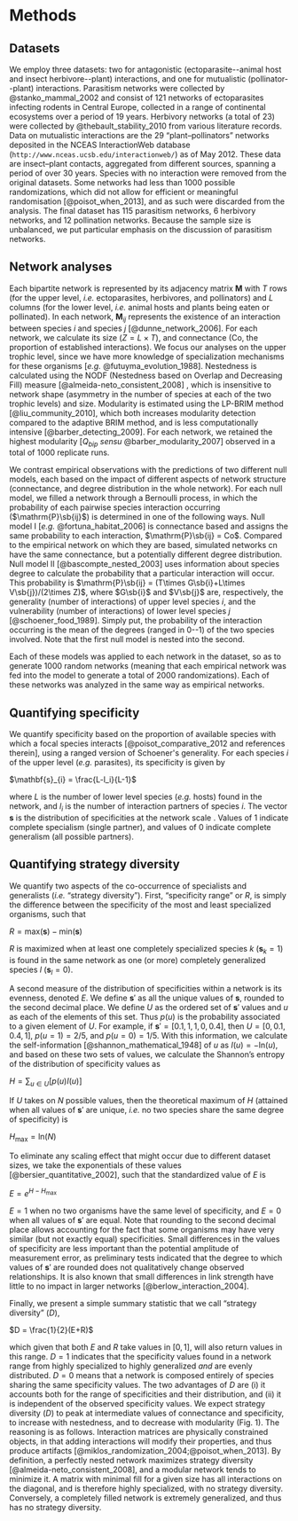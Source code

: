 # Methods

## Datasets

We employ three datasets: two for antagonistic (ectoparasite--animal
host and insect herbivore--plant) interactions, and one for mutualistic
(pollinator--plant) interactions. Parasitism networks were collected by
@stanko_mammal_2002 and consist of 121 networks of ectoparasites infecting
rodents in Central Europe, collected in a range of continental ecosystems over
a period of 19 years. Herbivory networks (a total of 23) were collected by
@thebault_stability_2010 from various literature records. Data on mutualistic
interactions are the 29 “plant–pollinators” networks deposited in the
NCEAS InteractionWeb database (`http://www.nceas.ucsb.edu/interactionweb/`) as
of May 2012. These data are insect–plant contacts, aggregated from different
sources, spanning a period of over 30 years. Species with no interaction
were removed from the original datasets. Some networks had less than 1000 possible randomizations, which did not allow for efficient or meaningful randomisation
[@poisot_when_2013], and as such were discarded from the analysis. The
final dataset has 115 parasitism networks, 6 herbivory networks, and 12
pollination networks. Because the sample size is unbalanced, we put
particular emphasis on the discussion of parasitism networks.

## Network analyses

Each bipartite network is represented by its adjacency matrix $\mathbf{M}$
with $T$ rows (for the upper level, *i.e.* ectoparasites, herbivores,
and pollinators) and $L$ columns (for the lower level, *i.e.* animal hosts
and plants being eaten or pollinated). In each network, $\mathbf{M}_{ij}$
represents the existence of an interaction between species $i$ and
species $j$ [@dunne_network_2006]. For each network, we calculate its size
($Z=L\times T$), and connectance ($\mathrm{Co}$, the proportion of established
interactions). We focus our analyses on the upper trophic level, since we
have more knowledge of specialization mechanisms for these organisms [*e.g.*
@futuyma_evolution_1988]. Nestedness is calculated using the NODF (Nestedness
based on Overlap and Decreasing Fill) measure [@almeida-neto_consistent_2008]
, which is insensitive to network shape (asymmetry in the number of species
at each of the two trophic levels) and size. Modularity is estimated using
the LP-BRIM method [@liu_community_2010], which both increases modularity
detection compared to the adaptive BRIM method, and is less computationally
intensive [@barber_detecting_2009]. For each network, we retained the highest
modularity [$Q_{bip}$ *sensu* @barber_modularity_2007] observed in a total
of 1000 replicate runs.

We contrast empirical observations with the predictions of two different
null models, each based on the impact of different aspects of network
structure (connectance, and degree distribution in the whole network). For
each null model, we filled a network through a Bernoulli process, in
which the probability of each pairwise species interaction occurring
($\mathrm{P}\sb{ij}$) is determined in one of the following ways. Null model I [*e.g.* @fortuna_habitat_2006] is connectance based and assigns the
same probability to each interaction, $\mathrm{P}\sb{ij} = Co$. Compared
to the empirical network on which they are based, simulated networks cn have
the same connectance, but a potentially different degree distribution. Null model II [@bascompte_nested_2003] uses information about species
degree to calculate the probability that a particular interaction will
occur. This probability is $\mathrm{P}\sb{ij} = (T\times G\sb{i}+L\times
V\sb{j})/(2\times Z)$, where $G\sb{i}$ and $V\sb{j}$ are, respectively, the
generality (number of interactions) of upper level species $i$, and the vulnerability (number of interactions) of lower
level species $j$ [@schoener_food_1989]. Simply put, the probability
of the interaction occurring is the mean of the degrees (ranged in 0--1) of the
two species involved. Note that the first null model is nested into the second.

Each of these models was applied to each network in the dataset, so as to
generate 1000 random networks (meaning that each empirical network was fed
into the model to generate a total of 2000 randomizations). Each of these
networks was analyzed in the same way as empirical networks.

## Quantifying specificity

We quantify specificity based on the proportion of available species with
which a focal species interacts [@poisot_comparative_2012 and references
therein], using a ranged version of Schoener's generality. For each species
$i$ of the upper level (*e.g.* parasites), its specificity is given by

$\mathbf{s}_{i} = \frac{L-l_i}{L-1}$

where $L$ is the number of lower level species (*e.g.* hosts) found in
the network, and $l_i$ is the number of interaction partners of species
$i$. The vector $\mathbf{s}$ is the distribution of specificities at the
network scale . Values of 1 indicate complete specialism (single partner),
and values of 0 indicate complete generalism (all possible partners).

## Quantifying strategy diversity

We quantify two aspects of the co-occurrence of specialists and
generalists (*i.e.* “strategy diversity”). First, “specificity range”
or $R$, is simply the difference between the specificity of the most and
least specialized organisms, such that

$R = \mathrm{max}(\mathbf{s})-\mathrm{min}(\mathbf{s})$

$R$ is maximized when at least one completely specialized species $k$
($\mathbf{s}_{k} = 1$) is found in the same network as one (or more)
completely generalized species $l$ ($\mathbf{s}_{l} = 0$).

A second measure of the distribution of specificities within a network
is its evenness, denoted $E$. We define $\mathbf{s}'$ as all the unique
values of $\mathbf{s}$, rounded to the second decimal place. We define $U$ as the ordered set of $\mathbf{s}'$ values and $u$ as each of the elements of this set. Thus $p(u)$ is the probability associated to a given element of $U$. For example,
if $\mathbf{s}' = [0.1, 1, 1, 0, 0.4]$, then $U = [0, 0.1, 0.4, 1]$,
$p(u = 1) = 2 / 5$, and $p(u = 0) = 1 / 5$. With this information, we
calculate the self-information [@shannon_mathematical_1948] of $u$ as $I(u)
= -\mathrm{ln}(u)$, and based on these two sets of values, we calculate the
Shannon’s entropy of the distribution of specificity values as

$H = \sum_{u\in U}\left[p(u)I(u)\right]$

If $U$ takes on $N$ possible values, then the theoretical maximum of $H$
(attained when all values of $\mathbf{s}'$ are unique, *i.e.* no two species
share the same degree of specificity) is

$H_{\mathrm{max}}= \mathrm{ln}(N)$

To eliminate any scaling effect that might occur due to different dataset
sizes, we take the exponentials of these values [@bersier_quantitative_2002],
such that the standardized value of $E$ is

$E = e^{H-H_{\mathrm{max}}}$

$E = 1$ when no two organisms have the same level of specificity, and $E = 0$
when all values of $\mathbf{s}'$ are equal. Note that rounding to the second
decimal place allows accounting for the fact that some organisms may have
very similar (but not exactly equal) specificities. Small differences in
the values of specificity are less important than the potential amplitude of
measurement error, as preliminary tests indicated that the degree to which
values of $\mathbf{s}'$ are rounded does not qualitatively change observed
relationships. It is also known that small differences in link strength have
little to no impact in larger networks [@berlow_interaction_2004].

Finally, we present a simple summary statistic that we call “strategy
diversity” ($D$),

$D = \frac{1}{2}(E+R)$

which given that both $E$ and $R$ take values in $[0,1]$, will also return
values in this range. $D = 1$ indicates that the specificity values found
in a network range from highly specialized to highly generalized *and* are
evenly distributed. $D = 0$ means that a network is composed entirely of
species sharing the same specificity values. The two advantages of $D$ are
(i) it accounts both for the range of specificities and their distribution,
and (ii) it is independent of the observed specificity values. We expect
strategy diversity ($D$) to peak at intermediate values of connectance and
specificity, to increase with nestedness, and to decrease with modularity
(Fig. 1). The reasoning is as follows. Interaction matrices are physically
constrained objects, in that adding interactions will modify their properties,
and thus produce artifacts [@miklos_randomization_2004;@poisot_when_2013]. By
definition, a perfectly nested network maximizes strategy diversity
[@almeida-neto_consistent_2008], and a modular network tends to minimize
it. A matrix with minimal fill for a given size has all interactions
on the diagonal, and is therefore highly specialized, with no strategy
diversity. Conversely, a completely filled network is extremely generalized,
and thus has no strategy diversity.

